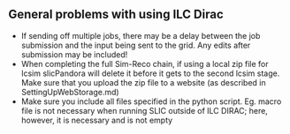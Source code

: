 ## General problems with using ILC Dirac
- If sending off multiple jobs, there may be a delay between the job submission and the input being sent to the grid. Any edits after submission may be included!
- When completing the full Sim-Reco chain, if using a local zip file for lcsim slicPandora will delete it before it gets to the second lcsim stage. Make sure that you upload the zip file to a website (as described in SettingUpWebStorage.md)
- Make sure you include all files specified in the python script. Eg. macro file is not necessary when running SLIC outside of ILC DIRAC; here, however, it is necessary and is not empty
